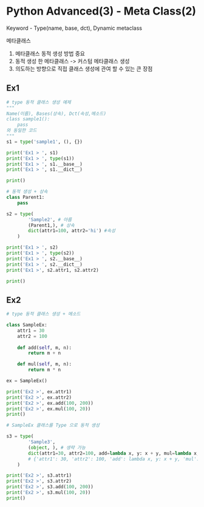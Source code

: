 # Python Advanced(3) - Meta Class(2)
Keyword - Type(name, base, dct), Dynamic metaclass

메타클래스
1. 메타클래스 동적 생성 방법 중요
2. 동적 생성 한 메타클래스 -> 커스텀 메타클래스 생성
3. 의도하는 방향으로 직접 클래스 생성에 관여 할 수 있는 큰 장점

## Ex1
```python
# type 동적 클래스 생성 예제
"""
Name(이름), Bases(상속), Dct(속성,메소드)
class sample1():
    pass
와 동일한 코드
"""
s1 = type('sample1', (), {})

print('Ex1 > ', s1)
print('Ex1 > ', type(s1))
print('Ex1 > ', s1.__base__)
print('Ex1 > ', s1.__dict__)

print()

# 동적 생성 + 상속
class Parent1:
    pass

s2 = type(
        'Sample2', # 아름
        (Parent1,), # 상속
        dict(attr1=100, attr2='hi') #속성
    )

print('Ex1 > ', s2)
print('Ex1 > ', type(s2))
print('Ex1 > ', s2.__base__)
print('Ex1 > ', s2.__dict__)
print('Ex1 >', s2.attr1, s2.attr2)

print()
```
## Ex2
```python
# type 동적 클래스 생성 + 메소드

class SampleEx:  
    attr1 = 30
    attr2 = 100
    
    def add(self, m, n):
        return m + n

    def mul(self, m, n):
        return m * n

ex = SampleEx()

print('Ex2 >', ex.attr1)
print('Ex2 >', ex.attr2)
print('Ex2 >', ex.add(100, 200))
print('Ex2 >', ex.mul(100, 20))
print()

# SampleEx 클래스를 Type 으로 동적 생성

s3 = type(
        'Sample3', 
        (object, ), # 생략 가능
        dict(attr1=30, attr2=100, add=lambda x, y: x + y, mul=lambda x, y: x * y)
        # {'attr1': 30, 'attr2': 100, 'add': lambda x, y: x + y, 'mul': lambda x, y: x * y}
    )

print('Ex2 >', s3.attr1)
print('Ex2 >', s3.attr2)
print('Ex2 >', s3.add(100, 200))
print('Ex2 >', s3.mul(100, 20))
print()
```